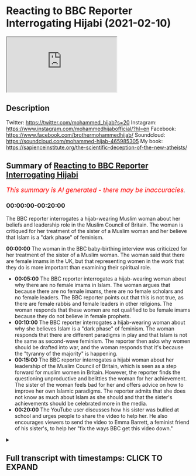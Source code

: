 # Reacting to BBC Reporter Interrogating Hijabi (2021-02-10)

<iframe loading='lazy' allow='autoplay' src='https://www.youtube.com/embed/7-YSMyJHWTU'></iframe>

## Description

Twitter: https://twitter.com/mohammed_hijab?s=20
Instagram: https://www.instagram.com/mohammedhijabofficial/?hl=en
Facebook: https://www.facebook.com/brothermohammedhijab/
Soundcloud: https://soundcloud.com/mohammed-hijab-465985305
My book: https://sapienceinstitute.org/the-scientific-deception-of-the-new-atheists/

## Summary of [Reacting to BBC Reporter Interrogating Hijabi](https://www.youtube.com/watch?v=7-YSMyJHWTU)


*<span style="color:red; font-size:125%">This summary is AI generated - there may be inaccuracies</span>. [](/)*

### <a onclick="modifyYTiframeseektime('0')">00:00:00-00:20:00</a>

The BBC reporter interrogates a hijab-wearing Muslim woman about her beliefs and leadership role in the Muslim Council of Britain. The woman is critiqued for her treatment of the sister of a Muslim woman and her believe that Islam is a "dark phase" of feminism.

**<a onclick="modifyYTiframeseektime('0')">00:00:00</a>** The woman in the BBC baby-birthing interview was criticized for her treatment of the sister of a Muslim woman. The woman said that there are female imams in the UK, but that representing women in the work that they do is more important than examining their spiritual role.
* **<a onclick="modifyYTiframeseektime('300')">00:05:00</a>** The BBC reporter interrogates a hijab-wearing woman about why there are no female imams in Islam. The woman argues that because there are no female imams, there are no female scholars and no female leaders. The BBC reporter points out that this is not true, as there are female rabbis and female leaders in other religions. The woman responds that these women are not qualified to be female imams because they do not believe in female prophets.
* **<a onclick="modifyYTiframeseektime('600')">00:10:00</a>** The BBC reporter interrogates a hijab-wearing woman about why she believes Islam is a "dark phase" of feminism. The woman responds that there are different paradigms in play and that Islam is not the same as second-wave feminism. The reporter then asks why women should be drafted into war, and the woman responds that it's because the "tyranny of the majority" is happening.
* **<a onclick="modifyYTiframeseektime('900')">00:15:00</a>** The BBC reporter interrogates a hijabi woman about her leadership of the Muslim Council of Britain, which is seen as a step forward for muslim women in Britain. However, the reporter finds the questioning unproductive and belittles the woman for her achievement. The sister of the woman feels bad for her and offers advice on how to improve her own Islamic paradigms. The reporter admits that she does not know as much about Islam as she should and that the sister's achievements should be celebrated more in the media.
* **<a onclick="modifyYTiframeseektime('1200')">00:20:00</a>** The YouTube user discusses how his sister was bullied at school and urges people to share the video to help her. He also encourages viewers to send the video to Emma Barrett, a feminist friend of his sister's, to help her "fix the ways BBC get this video down."

<details><summary><h2>Full transcript with timestamps: CLICK TO EXPAND</h2></summary>

<a onclick="modifyYTiframeseektime('0')">0:00:00</a> [Music]  
<a onclick="modifyYTiframeseektime('14')">0:00:14</a> i would like to thank you for your  
<a onclick="modifyYTiframeseektime('15')">0:00:15</a> recent reputation  
<a onclick="modifyYTiframeseektime('16')">0:00:16</a> of what was that woman called han  
<a onclick="modifyYTiframeseektime('20')">0:00:20</a> yeah if you guys haven't watched it guys  
<a onclick="modifyYTiframeseektime('21')">0:00:21</a> please go there i think it was the best  
<a onclick="modifyYTiframeseektime('22')">0:00:22</a> reputation  
<a onclick="modifyYTiframeseektime('23')">0:00:23</a> down in history uh it was it was  
<a onclick="modifyYTiframeseektime('26')">0:00:26</a> absolutely epic  
<a onclick="modifyYTiframeseektime('26')">0:00:26</a> with new words but today it's something  
<a onclick="modifyYTiframeseektime('29')">0:00:29</a> a bit different there's a bit of a  
<a onclick="modifyYTiframeseektime('30')">0:00:30</a> controversial topic that's been  
<a onclick="modifyYTiframeseektime('31')">0:00:31</a> happening um now we've been discussing  
<a onclick="modifyYTiframeseektime('33')">0:00:33</a> how we can tackle this i'm going to come  
<a onclick="modifyYTiframeseektime('35')">0:00:35</a> from different  
<a onclick="modifyYTiframeseektime('35')">0:00:35</a> um venues should i say jungles angles  
<a onclick="modifyYTiframeseektime('39')">0:00:39</a> yes so hijab are you ready let's get  
<a onclick="modifyYTiframeseektime('41')">0:00:41</a> straight into it because i think we  
<a onclick="modifyYTiframeseektime('42')">0:00:42</a> waste a lot of time you know talking  
<a onclick="modifyYTiframeseektime('43')">0:00:43</a> sometimes unnecessarily no problem yeah  
<a onclick="modifyYTiframeseektime('44')">0:00:44</a> okay let's get straight into it yeah so  
<a onclick="modifyYTiframeseektime('46')">0:00:46</a> this was a baby  
<a onclick="modifyYTiframeseektime('46')">0:00:46</a> baby bbc interview yeah woman's hour  
<a onclick="modifyYTiframeseektime('49')">0:00:49</a> yeah  
<a onclick="modifyYTiframeseektime('50')">0:00:50</a> isn't it ironic woman's hour but look  
<a onclick="modifyYTiframeseektime('52')">0:00:52</a> what she does to a sister a muslim woman  
<a onclick="modifyYTiframeseektime('57')">0:00:57</a> how many uh female imams are there  
<a onclick="modifyYTiframeseektime('60')">0:01:00</a> um in the uk at the moment just because  
<a onclick="modifyYTiframeseektime('63')">0:01:03</a> i presume we  
<a onclick="modifyYTiframeseektime('64')">0:01:04</a> will get to this more but representing  
<a onclick="modifyYTiframeseektime('66')">0:01:06</a> of course women  
<a onclick="modifyYTiframeseektime('67')">0:01:07</a> uh which he will do as part of this how  
<a onclick="modifyYTiframeseektime('70')">0:01:10</a> many do we have in britain  
<a onclick="modifyYTiframeseektime('72')">0:01:12</a> i mean i think let's give quick context  
<a onclick="modifyYTiframeseektime('73')">0:01:13</a> this is the reason um  
<a onclick="modifyYTiframeseektime('76')">0:01:16</a> she's um the the lead not leader man  
<a onclick="modifyYTiframeseektime('80')">0:01:20</a> of the muslim council of britain yeah is  
<a onclick="modifyYTiframeseektime('82')">0:01:22</a> it she's the new  
<a onclick="modifyYTiframeseektime('83')">0:01:23</a> if i'm not mistaken yeah she's she's the  
<a onclick="modifyYTiframeseektime('86')">0:01:26</a> head like she's the  
<a onclick="modifyYTiframeseektime('87')">0:01:27</a> director now with the muslim council of  
<a onclick="modifyYTiframeseektime('89')">0:01:29</a> britain yeah okay yeah so  
<a onclick="modifyYTiframeseektime('91')">0:01:31</a> just imagine you have just been like  
<a onclick="modifyYTiframeseektime('92')">0:01:32</a> awarded something yeah you're a champion  
<a onclick="modifyYTiframeseektime('94')">0:01:34</a> yeah imagine  
<a onclick="modifyYTiframeseektime('95')">0:01:35</a> yeah you've done something and this is  
<a onclick="modifyYTiframeseektime('97')">0:01:37</a> how you've been treated  
<a onclick="modifyYTiframeseektime('98')">0:01:38</a> again i'm not i don't have a clue on  
<a onclick="modifyYTiframeseektime('100')">0:01:40</a> these numbers because my role is making  
<a onclick="modifyYTiframeseektime('103')">0:01:43</a> sure that  
<a onclick="modifyYTiframeseektime('104')">0:01:44</a> we include our affiliates particularly  
<a onclick="modifyYTiframeseektime('106')">0:01:46</a> women in the work that we are doing and  
<a onclick="modifyYTiframeseektime('108')">0:01:48</a> making sure that  
<a onclick="modifyYTiframeseektime('109')">0:01:49</a> um where our structures as well as the  
<a onclick="modifyYTiframeseektime('112')">0:01:52</a> work we do  
<a onclick="modifyYTiframeseektime('113')">0:01:53</a> and are truly representative so i think  
<a onclick="modifyYTiframeseektime('115')">0:01:55</a> that you know do we sorry  
<a onclick="modifyYTiframeseektime('117')">0:01:57</a> you don't know that's fine if you don't  
<a onclick="modifyYTiframeseektime('118')">0:01:58</a> know but do do we have female imams in  
<a onclick="modifyYTiframeseektime('121')">0:02:01</a> this country  
<a onclick="modifyYTiframeseektime('122')">0:02:02</a> i mean again it's not are you referring  
<a onclick="modifyYTiframeseektime('125')">0:02:05</a> to  
<a onclick="modifyYTiframeseektime('125')">0:02:05</a> chaplains are you referring to women  
<a onclick="modifyYTiframeseektime('127')">0:02:07</a> that lead the prayer what are you  
<a onclick="modifyYTiframeseektime('128')">0:02:08</a> referring to and i think  
<a onclick="modifyYTiframeseektime('129')">0:02:09</a> you tell me i i'm genuinely intrigued to  
<a onclick="modifyYTiframeseektime('132')">0:02:12</a> know of course uh female priests have  
<a onclick="modifyYTiframeseektime('134')">0:02:14</a> been around for some time  
<a onclick="modifyYTiframeseektime('135')">0:02:15</a> uh we've also seen the the advent of  
<a onclick="modifyYTiframeseektime('137')">0:02:17</a> female rabbis in this country  
<a onclick="modifyYTiframeseektime('139')">0:02:19</a> what is the picture for women leading  
<a onclick="modifyYTiframeseektime('142')">0:02:22</a> prayer in britain  
<a onclick="modifyYTiframeseektime('143')">0:02:23</a> in in muslim communities well i think  
<a onclick="modifyYTiframeseektime('147')">0:02:27</a> my role isn't really to um adjudicate or  
<a onclick="modifyYTiframeseektime('150')">0:02:30</a> to to examine that part of spirituality  
<a onclick="modifyYTiframeseektime('154')">0:02:34</a> i think  
<a onclick="modifyYTiframeseektime('154')">0:02:34</a> where women want to make those choices  
<a onclick="modifyYTiframeseektime('157')">0:02:37</a> and where you know  
<a onclick="modifyYTiframeseektime('158')">0:02:38</a> that these are all religious discussions  
<a onclick="modifyYTiframeseektime('160')">0:02:40</a> oh no no of course  
<a onclick="modifyYTiframeseektime('162')">0:02:42</a> it was just i thought because the muslim  
<a onclick="modifyYTiframeseektime('163')">0:02:43</a> council of britain's played such an  
<a onclick="modifyYTiframeseektime('164')">0:02:44</a> important role  
<a onclick="modifyYTiframeseektime('165')">0:02:45</a> in getting the number of muslims for  
<a onclick="modifyYTiframeseektime('167')">0:02:47</a> instance added to the census i mean that  
<a onclick="modifyYTiframeseektime('169')">0:02:49</a> was done at the turn of  
<a onclick="modifyYTiframeseektime('170')">0:02:50</a> of the turn of the century so we  
<a onclick="modifyYTiframeseektime('171')">0:02:51</a> actually knew how many muslims there  
<a onclick="modifyYTiframeseektime('172')">0:02:52</a> were  
<a onclick="modifyYTiframeseektime('173')">0:02:53</a> do we so do we have female imams i think  
<a onclick="modifyYTiframeseektime('176')">0:02:56</a> what's really important for the muslim  
<a onclick="modifyYTiframeseektime('178')">0:02:58</a> council in britain and the work that we  
<a onclick="modifyYTiframeseektime('179')">0:02:59</a> do is  
<a onclick="modifyYTiframeseektime('180')">0:03:00</a> actually that it's not about defining  
<a onclick="modifyYTiframeseektime('182')">0:03:02</a> you know or going into  
<a onclick="modifyYTiframeseektime('184')">0:03:04</a> the these types of questions regarding  
<a onclick="modifyYTiframeseektime('186')">0:03:06</a> spirituality but actually looking at  
<a onclick="modifyYTiframeseektime('188')">0:03:08</a> how we can benefit our communities  
<a onclick="modifyYTiframeseektime('189')">0:03:09</a> especially given the pandemic and given  
<a onclick="modifyYTiframeseektime('191')">0:03:11</a> of course the role that everybody needs  
<a onclick="modifyYTiframeseektime('193')">0:03:13</a> to be playing and we will get to  
<a onclick="modifyYTiframeseektime('195')">0:03:15</a> we will get to pandemic it's just quite  
<a onclick="modifyYTiframeseektime('196')">0:03:16</a> striking that you can't sort of answer  
<a onclick="modifyYTiframeseektime('198')">0:03:18</a> that question i recognize it's not a  
<a onclick="modifyYTiframeseektime('200')">0:03:20</a> religious or spiritual  
<a onclick="modifyYTiframeseektime('202')">0:03:22</a> role exactly i don't feel like that's  
<a onclick="modifyYTiframeseektime('203')">0:03:23</a> within the parameters  
<a onclick="modifyYTiframeseektime('205')">0:03:25</a> of my roles and responsibilities  
<a onclick="modifyYTiframeseektime('207')">0:03:27</a> especially as you know  
<a onclick="modifyYTiframeseektime('208')">0:03:28</a> the first elected female representative  
<a onclick="modifyYTiframeseektime('215')">0:03:35</a> how do you feel watching that you know  
<a onclick="modifyYTiframeseektime('216')">0:03:36</a> it's it's it's like you're having a you  
<a onclick="modifyYTiframeseektime('217')">0:03:37</a> know it was more like not interviewing  
<a onclick="modifyYTiframeseektime('219')">0:03:39</a> somebody was like having an interlocutor  
<a onclick="modifyYTiframeseektime('221')">0:03:41</a> and like like if i was speaking to an  
<a onclick="modifyYTiframeseektime('223')">0:03:43</a> atheist i would be hammering the  
<a onclick="modifyYTiframeseektime('224')">0:03:44</a> contingency argument over and over and  
<a onclick="modifyYTiframeseektime('225')">0:03:45</a> over and over again because i'm trying  
<a onclick="modifyYTiframeseektime('227')">0:03:47</a> to catch him  
<a onclick="modifyYTiframeseektime('229')">0:03:49</a> she's just you know become the chairman  
<a onclick="modifyYTiframeseektime('232')">0:03:52</a> chairwoman  
<a onclick="modifyYTiframeseektime('232')">0:03:52</a> of a muslim council yeah  
<a onclick="modifyYTiframeseektime('236')">0:03:56</a> and instead of congratulating asking  
<a onclick="modifyYTiframeseektime('238')">0:03:58</a> what she's planning on doing  
<a onclick="modifyYTiframeseektime('240')">0:04:00</a> well she was no mercy she was a no do  
<a onclick="modifyYTiframeseektime('242')">0:04:02</a> you know you don't know okay so there  
<a onclick="modifyYTiframeseektime('244')">0:04:04</a> isn't no  
<a onclick="modifyYTiframeseektime('244')">0:04:04</a> over and over six instances while  
<a onclick="modifyYTiframeseektime('247')">0:04:07</a> watching that  
<a onclick="modifyYTiframeseektime('248')">0:04:08</a> how do you feel i think there was many  
<a onclick="modifyYTiframeseektime('250')">0:04:10</a> fallacies that were committed in that  
<a onclick="modifyYTiframeseektime('252')">0:04:12</a> line of interrogation so the first thing  
<a onclick="modifyYTiframeseektime('254')">0:04:14</a> that i i think was fallacious  
<a onclick="modifyYTiframeseektime('255')">0:04:15</a> was the false equivalency uh between  
<a onclick="modifyYTiframeseektime('258')">0:04:18</a> imams and priests and rabbis  
<a onclick="modifyYTiframeseektime('260')">0:04:20</a> is false comparison because yeah so in  
<a onclick="modifyYTiframeseektime('263')">0:04:23</a> in christianity  
<a onclick="modifyYTiframeseektime('264')">0:04:24</a> you have ordinance that they go through  
<a onclick="modifyYTiframeseektime('266')">0:04:26</a> a kind of training program then they  
<a onclick="modifyYTiframeseektime('267')">0:04:27</a> become  
<a onclick="modifyYTiframeseektime('268')">0:04:28</a> either priests or whatever it is  
<a onclick="modifyYTiframeseektime('270')">0:04:30</a> depending on the dominant denomination  
<a onclick="modifyYTiframeseektime('272')">0:04:32</a> uh in judaism we have rabbis but those  
<a onclick="modifyYTiframeseektime('274')">0:04:34</a> individuals rabbis  
<a onclick="modifyYTiframeseektime('276')">0:04:36</a> and priests are usually trained they're  
<a onclick="modifyYTiframeseektime('279')">0:04:39</a> usually individuals who have  
<a onclick="modifyYTiframeseektime('280')">0:04:40</a> authority in the community so the  
<a onclick="modifyYTiframeseektime('282')">0:04:42</a> equivalent in a muslim community  
<a onclick="modifyYTiframeseektime('283')">0:04:43</a> especially in sunni islam would be  
<a onclick="modifyYTiframeseektime('284')">0:04:44</a> something like a mufti  
<a onclick="modifyYTiframeseektime('286')">0:04:46</a> potentially a sheikh and definitely  
<a onclick="modifyYTiframeseektime('288')">0:04:48</a> something like an islam or a  
<a onclick="modifyYTiframeseektime('289')">0:04:49</a> scholar so an imam is just someone who  
<a onclick="modifyYTiframeseektime('293')">0:04:53</a> leads the prayer  
<a onclick="modifyYTiframeseektime('294')">0:04:54</a> now you can have no authority like for  
<a onclick="modifyYTiframeseektime('296')">0:04:56</a> example in ramadan  
<a onclick="modifyYTiframeseektime('298')">0:04:58</a> um you have children leading the prayer  
<a onclick="modifyYTiframeseektime('301')">0:05:01</a> if if you have in a house  
<a onclick="modifyYTiframeseektime('302')">0:05:02</a> a mother and a child that's a male it's  
<a onclick="modifyYTiframeseektime('305')">0:05:05</a> very  
<a onclick="modifyYTiframeseektime('306')">0:05:06</a> possible that the the the boy leads the  
<a onclick="modifyYTiframeseektime('309')">0:05:09</a> mother in in  
<a onclick="modifyYTiframeseektime('310')">0:05:10</a> prayer even though she's much more  
<a onclick="modifyYTiframeseektime('311')">0:05:11</a> important in the hierarchy right  
<a onclick="modifyYTiframeseektime('313')">0:05:13</a> so this uh the reason why it's it's a  
<a onclick="modifyYTiframeseektime('316')">0:05:16</a> wrong question  
<a onclick="modifyYTiframeseektime('317')">0:05:17</a> in the first place or it's a false  
<a onclick="modifyYTiframeseektime('318')">0:05:18</a> equivalence is because you're comparing  
<a onclick="modifyYTiframeseektime('320')">0:05:20</a> apples and oranges  
<a onclick="modifyYTiframeseektime('321')">0:05:21</a> if you want to compare priests with a  
<a onclick="modifyYTiframeseektime('324')">0:05:24</a> group of  
<a onclick="modifyYTiframeseektime('325')">0:05:25</a> uh representatives from the muslim world  
<a onclick="modifyYTiframeseektime('327')">0:05:27</a> you should compare them with muftis et  
<a onclick="modifyYTiframeseektime('328')">0:05:28</a> cetera  
<a onclick="modifyYTiframeseektime('329')">0:05:29</a> having said that though yeah if we did  
<a onclick="modifyYTiframeseektime('332')">0:05:32</a> do that  
<a onclick="modifyYTiframeseektime('333')">0:05:33</a> i don't know about the comparison it's  
<a onclick="modifyYTiframeseektime('334')">0:05:34</a> actually quite an interesting question  
<a onclick="modifyYTiframeseektime('335')">0:05:35</a> definitely there are  
<a onclick="modifyYTiframeseektime('336')">0:05:36</a> female mufti's definitely there are  
<a onclick="modifyYTiframeseektime('337')">0:05:37</a> female aliens definitely they are  
<a onclick="modifyYTiframeseektime('340')">0:05:40</a> uh muslim but in terms of  
<a onclick="modifyYTiframeseektime('344')">0:05:44</a> proportion i don't know what i will say  
<a onclick="modifyYTiframeseektime('345')">0:05:45</a> is this before i forget  
<a onclick="modifyYTiframeseektime('348')">0:05:48</a> is that in the span of a thousand four  
<a onclick="modifyYTiframeseektime('349')">0:05:49</a> hundred years of islamic history  
<a onclick="modifyYTiframeseektime('351')">0:05:51</a> right there have been hundreds of  
<a onclick="modifyYTiframeseektime('353')">0:05:53</a> thousands of not just  
<a onclick="modifyYTiframeseektime('355')">0:05:55</a> scholars of islam that are female but  
<a onclick="modifyYTiframeseektime('357')">0:05:57</a> we're talking about prominent scholars  
<a onclick="modifyYTiframeseektime('358')">0:05:58</a> who have had  
<a onclick="modifyYTiframeseektime('359')">0:05:59</a> a lasting contribution and i'll just  
<a onclick="modifyYTiframeseektime('361')">0:06:01</a> give you one reference for that  
<a onclick="modifyYTiframeseektime('363')">0:06:03</a> dr muhammad has written a book his  
<a onclick="modifyYTiframeseektime('366')">0:06:06</a> voluminous  
<a onclick="modifyYTiframeseektime('368')">0:06:08</a> many different volumes on it's called  
<a onclick="modifyYTiframeseektime('371')">0:06:11</a> okay so it's just actually one subfield  
<a onclick="modifyYTiframeseektime('373')">0:06:13</a> called  
<a onclick="modifyYTiframeseektime('374')">0:06:14</a> hadith which is transmission and  
<a onclick="modifyYTiframeseektime('376')">0:06:16</a> teaching of hadith  
<a onclick="modifyYTiframeseektime('377')">0:06:17</a> and he catalogues in that ten thousand  
<a onclick="modifyYTiframeseektime('380')">0:06:20</a> women  
<a onclick="modifyYTiframeseektime('381')">0:06:21</a> ten thousand women in islamic history  
<a onclick="modifyYTiframeseektime('382')">0:06:22</a> okay now if you compare that like for  
<a onclick="modifyYTiframeseektime('384')">0:06:24</a> like  
<a onclick="modifyYTiframeseektime('384')">0:06:24</a> with ten thousand what women well  
<a onclick="modifyYTiframeseektime('386')">0:06:26</a> they're just women they're just exist  
<a onclick="modifyYTiframeseektime('388')">0:06:28</a> scholars scholars of just one tradition  
<a onclick="modifyYTiframeseektime('390')">0:06:30</a> one subfield which is hadith so  
<a onclick="modifyYTiframeseektime('392')">0:06:32</a> transmission of um  
<a onclick="modifyYTiframeseektime('393')">0:06:33</a> the prophetic tradition okay and in that  
<a onclick="modifyYTiframeseektime('396')">0:06:36</a> for example  
<a onclick="modifyYTiframeseektime('397')">0:06:37</a> some of the things i found were really  
<a onclick="modifyYTiframeseektime('398')">0:06:38</a> astonishing for example  
<a onclick="modifyYTiframeseektime('403')">0:06:43</a> because these are quite popular in the  
<a onclick="modifyYTiframeseektime('406')">0:06:46</a> jar of the seventh century not the one  
<a onclick="modifyYTiframeseektime('407')">0:06:47</a> the humbly that wrote  
<a onclick="modifyYTiframeseektime('409')">0:06:49</a> that another one uh  
<a onclick="modifyYTiframeseektime('413')">0:06:53</a> he had according to a tha in his uh  
<a onclick="modifyYTiframeseektime('416')">0:06:56</a> biography  
<a onclick="modifyYTiframeseektime('416')">0:06:56</a> 400 female teachers now i want you to  
<a onclick="modifyYTiframeseektime('420')">0:07:00</a> imagine we're talking about the seventh  
<a onclick="modifyYTiframeseektime('421')">0:07:01</a> century  
<a onclick="modifyYTiframeseektime('422')">0:07:02</a> we're not we're not being tokenistic  
<a onclick="modifyYTiframeseektime('423')">0:07:03</a> here mentioning you know the sahaba yet  
<a onclick="modifyYTiframeseektime('425')">0:07:05</a> or the female scholars  
<a onclick="modifyYTiframeseektime('426')">0:07:06</a> that were there at the time of the  
<a onclick="modifyYTiframeseektime('427')">0:07:07</a> prophet we are talking about seventh  
<a onclick="modifyYTiframeseektime('430')">0:07:10</a> century  
<a onclick="modifyYTiframeseektime('430')">0:07:10</a> uh medieval uh arab world and this is a  
<a onclick="modifyYTiframeseektime('434')">0:07:14</a> place  
<a onclick="modifyYTiframeseektime('434')">0:07:14</a> a muslim world and a man had what does  
<a onclick="modifyYTiframeseektime('437')">0:07:17</a> it take for a man to have 400 female  
<a onclick="modifyYTiframeseektime('439')">0:07:19</a> educators it must mean that they're  
<a onclick="modifyYTiframeseektime('440')">0:07:20</a> being educated  
<a onclick="modifyYTiframeseektime('441')">0:07:21</a> and and they are given accessibility to  
<a onclick="modifyYTiframeseektime('444')">0:07:24</a> be able to educate  
<a onclick="modifyYTiframeseektime('445')">0:07:25</a> and this is one of many like thousands  
<a onclick="modifyYTiframeseektime('447')">0:07:27</a> of examples  
<a onclick="modifyYTiframeseektime('448')">0:07:28</a> the point the point is is that now is if  
<a onclick="modifyYTiframeseektime('451')">0:07:31</a> there isn't  
<a onclick="modifyYTiframeseektime('452')">0:07:32</a> a representation of female scholars now  
<a onclick="modifyYTiframeseektime('454')">0:07:34</a> today  
<a onclick="modifyYTiframeseektime('455')">0:07:35</a> in the uk or whatever it is is there a  
<a onclick="modifyYTiframeseektime('458')">0:07:38</a> problem i do think there's a problem i  
<a onclick="modifyYTiframeseektime('459')">0:07:39</a> think there's  
<a onclick="modifyYTiframeseektime('460')">0:07:40</a> something we need to do okay to try and  
<a onclick="modifyYTiframeseektime('462')">0:07:42</a> give more accessibility as was the case  
<a onclick="modifyYTiframeseektime('464')">0:07:44</a> by the way interestingly enough  
<a onclick="modifyYTiframeseektime('466')">0:07:46</a> at the time of a the prophet because he  
<a onclick="modifyYTiframeseektime('468')">0:07:48</a> he definitely  
<a onclick="modifyYTiframeseektime('469')">0:07:49</a> as is mentioned buhari he dedicated  
<a onclick="modifyYTiframeseektime('471')">0:07:51</a> times and places for educating women  
<a onclick="modifyYTiframeseektime('473')">0:07:53</a> specifically so that they don't  
<a onclick="modifyYTiframeseektime('475')">0:07:55</a> miss out and was the case with the fact  
<a onclick="modifyYTiframeseektime('477')">0:07:57</a> that you know the the habits were there  
<a onclick="modifyYTiframeseektime('479')">0:07:59</a> and was the case through islamic history  
<a onclick="modifyYTiframeseektime('480')">0:08:00</a> so i do think there's an issue  
<a onclick="modifyYTiframeseektime('482')">0:08:02</a> i think but the way that she's she's uh  
<a onclick="modifyYTiframeseektime('484')">0:08:04</a> handled that i think is completely wrong  
<a onclick="modifyYTiframeseektime('486')">0:08:06</a> it shows theological illiteracy she  
<a onclick="modifyYTiframeseektime('488')">0:08:08</a> doesn't know the differences between  
<a onclick="modifyYTiframeseektime('490')">0:08:10</a> priests  
<a onclick="modifyYTiframeseektime('491')">0:08:11</a> uh and one thing and so on one thing i  
<a onclick="modifyYTiframeseektime('493')">0:08:13</a> want to just touch upon before moving  
<a onclick="modifyYTiframeseektime('495')">0:08:15</a> into that area because there is like  
<a onclick="modifyYTiframeseektime('496')">0:08:16</a> the mistreatment uh of females  
<a onclick="modifyYTiframeseektime('500')">0:08:20</a> in today's time yes i'll go to that  
<a onclick="modifyYTiframeseektime('503')">0:08:23</a> i thought you would come from this angle  
<a onclick="modifyYTiframeseektime('504')">0:08:24</a> yeah maybe you missed it here but for  
<a onclick="modifyYTiframeseektime('505')">0:08:25</a> example  
<a onclick="modifyYTiframeseektime('507')">0:08:27</a> notice him about who are you to come and  
<a onclick="modifyYTiframeseektime('508')">0:08:28</a> tell us you're going to implement and  
<a onclick="modifyYTiframeseektime('510')">0:08:30</a> let's suppose there is no female imams  
<a onclick="modifyYTiframeseektime('512')">0:08:32</a> so what like like we need to come to  
<a onclick="modifyYTiframeseektime('514')">0:08:34</a> this angle because  
<a onclick="modifyYTiframeseektime('515')">0:08:35</a> we shouldn't be just because next  
<a onclick="modifyYTiframeseektime('516')">0:08:36</a> they're going to come and say to us why  
<a onclick="modifyYTiframeseektime('517')">0:08:37</a> is there no female prophets  
<a onclick="modifyYTiframeseektime('519')">0:08:39</a> yeah a good point so the thing is look  
<a onclick="modifyYTiframeseektime('521')">0:08:41</a> and this is where the sister was kind of  
<a onclick="modifyYTiframeseektime('522')">0:08:42</a> and i understand which is coming from i  
<a onclick="modifyYTiframeseektime('523')">0:08:43</a> can  
<a onclick="modifyYTiframeseektime('524')">0:08:44</a> you know we're in the tower sometimes we  
<a onclick="modifyYTiframeseektime('526')">0:08:46</a> try to you know  
<a onclick="modifyYTiframeseektime('527')">0:08:47</a> sugar down things we shouldn't there are  
<a onclick="modifyYTiframeseektime('529')">0:08:49</a> no female imams our religion doesn't  
<a onclick="modifyYTiframeseektime('530')">0:08:50</a> cover that and what  
<a onclick="modifyYTiframeseektime('532')">0:08:52</a> like the thing is and who are you to  
<a onclick="modifyYTiframeseektime('534')">0:08:54</a> come and tell me that i have to come to  
<a onclick="modifyYTiframeseektime('536')">0:08:56</a> your standards  
<a onclick="modifyYTiframeseektime('537')">0:08:57</a> which by the way is a false equivocation  
<a onclick="modifyYTiframeseektime('538')">0:08:58</a> because you're claiming  
<a onclick="modifyYTiframeseektime('540')">0:09:00</a> because there's no imams means there's  
<a onclick="modifyYTiframeseektime('541')">0:09:01</a> no scholars which you just debunked yeah  
<a onclick="modifyYTiframeseektime('543')">0:09:03</a> but we're saying  
<a onclick="modifyYTiframeseektime('543')">0:09:03</a> like to her world paradigm does she have  
<a onclick="modifyYTiframeseektime('546')">0:09:06</a> any right to come here and tell and  
<a onclick="modifyYTiframeseektime('548')">0:09:08</a> press a muslim woman who is a chairman  
<a onclick="modifyYTiframeseektime('551')">0:09:11</a> of the muslim council of britain  
<a onclick="modifyYTiframeseektime('553')">0:09:13</a> to come and tell her no but why why not  
<a onclick="modifyYTiframeseektime('554')">0:09:14</a> imams why not well she's the same woman  
<a onclick="modifyYTiframeseektime('556')">0:09:16</a> when it came to the issue of rabbis and  
<a onclick="modifyYTiframeseektime('558')">0:09:18</a> i don't know what  
<a onclick="modifyYTiframeseektime('560')">0:09:20</a> what did she say so emma barnett once  
<a onclick="modifyYTiframeseektime('561')">0:09:21</a> admitted she didn't believe in female  
<a onclick="modifyYTiframeseektime('563')">0:09:23</a> rabbis  
<a onclick="modifyYTiframeseektime('564')">0:09:24</a> yeah subhanallah look at hypocrisy yeah  
<a onclick="modifyYTiframeseektime('566')">0:09:26</a> rabbis go go speak to jewish lady and go  
<a onclick="modifyYTiframeseektime('569')">0:09:29</a> go question them that they don't even  
<a onclick="modifyYTiframeseektime('570')">0:09:30</a> have a right to divorce  
<a onclick="modifyYTiframeseektime('571')">0:09:31</a> and i know it's a different topic but  
<a onclick="modifyYTiframeseektime('572')">0:09:32</a> the thing is can you imagine you're just  
<a onclick="modifyYTiframeseektime('573')">0:09:33</a> pressing on the issue and who are you  
<a onclick="modifyYTiframeseektime('575')">0:09:35</a> and we need to have a backbone one like  
<a onclick="modifyYTiframeseektime('576')">0:09:36</a> there's something in the religion that  
<a onclick="modifyYTiframeseektime('577')">0:09:37</a> teaches allah said it  
<a onclick="modifyYTiframeseektime('578')">0:09:38</a> khalas i don't need to explain nothing  
<a onclick="modifyYTiframeseektime('580')">0:09:40</a> to you are you yes yes who are you  
<a onclick="modifyYTiframeseektime('582')">0:09:42</a> allah there's not imams there's look  
<a onclick="modifyYTiframeseektime('583')">0:09:43</a> there are no female imams doesn't  
<a onclick="modifyYTiframeseektime('585')">0:09:45</a> religion enough  
<a onclick="modifyYTiframeseektime('586')">0:09:46</a> to believe that no no not according to  
<a onclick="modifyYTiframeseektime('588')">0:09:48</a> 99 one second  
<a onclick="modifyYTiframeseektime('589')">0:09:49</a> just because that is not allowed in  
<a onclick="modifyYTiframeseektime('591')">0:09:51</a> their religion and just because they're  
<a onclick="modifyYTiframeseektime('592')">0:09:52</a> not female prophets  
<a onclick="modifyYTiframeseektime('593')">0:09:53</a> do we see females as any less should  
<a onclick="modifyYTiframeseektime('595')">0:09:55</a> they be um female imams leading  
<a onclick="modifyYTiframeseektime('597')">0:09:57</a> men leading men no living man no but  
<a onclick="modifyYTiframeseektime('600')">0:10:00</a> is it because inferior no of course not  
<a onclick="modifyYTiframeseektime('602')">0:10:02</a> look there are things that women are  
<a onclick="modifyYTiframeseektime('603')">0:10:03</a> entitled to that man  
<a onclick="modifyYTiframeseektime('604')">0:10:04</a> we don't have a second wave feministic  
<a onclick="modifyYTiframeseektime('606')">0:10:06</a> paradigm and and for those who want to  
<a onclick="modifyYTiframeseektime('607')">0:10:07</a> know  
<a onclick="modifyYTiframeseektime('608')">0:10:08</a> what the difference is between the  
<a onclick="modifyYTiframeseektime('609')">0:10:09</a> islamic paradigm and the second wave  
<a onclick="modifyYTiframeseektime('611')">0:10:11</a> feministic paradigm  
<a onclick="modifyYTiframeseektime('613')">0:10:13</a> there are many um lectures that i've  
<a onclick="modifyYTiframeseektime('615')">0:10:15</a> done on this the fundamental flaws of  
<a onclick="modifyYTiframeseektime('616')">0:10:16</a> feminism yeah  
<a onclick="modifyYTiframeseektime('617')">0:10:17</a> uh islam the dark phase of feminism just  
<a onclick="modifyYTiframeseektime('619')">0:10:19</a> put these titles in the  
<a onclick="modifyYTiframeseektime('620')">0:10:20</a> descript in the uh search bar you'll  
<a onclick="modifyYTiframeseektime('622')">0:10:22</a> find my my  
<a onclick="modifyYTiframeseektime('624')">0:10:24</a> lectures there it's a paradigmatic  
<a onclick="modifyYTiframeseektime('626')">0:10:26</a> problem in the sense that  
<a onclick="modifyYTiframeseektime('627')">0:10:27</a> you're now imposing a paradigm on  
<a onclick="modifyYTiframeseektime('629')">0:10:29</a> something else this is another problem  
<a onclick="modifyYTiframeseektime('631')">0:10:31</a> right  
<a onclick="modifyYTiframeseektime('632')">0:10:32</a> obviously here uh in terms there's two  
<a onclick="modifyYTiframeseektime('635')">0:10:35</a> different things that are going on at  
<a onclick="modifyYTiframeseektime('636')">0:10:36</a> the same time number one  
<a onclick="modifyYTiframeseektime('638')">0:10:38</a> female scholars are what are being  
<a onclick="modifyYTiframeseektime('641')">0:10:41</a> discussed here yes  
<a onclick="modifyYTiframeseektime('642')">0:10:42</a> so this this female imam thing is a red  
<a onclick="modifyYTiframeseektime('645')">0:10:45</a> herring yes  
<a onclick="modifyYTiframeseektime('646')">0:10:46</a> would you respect someone praying and  
<a onclick="modifyYTiframeseektime('648')">0:10:48</a> bending because  
<a onclick="modifyYTiframeseektime('649')">0:10:49</a> our prayer has all kinds of positioning  
<a onclick="modifyYTiframeseektime('651')">0:10:51</a> a woman bending over in front of man and  
<a onclick="modifyYTiframeseektime('653')">0:10:53</a> kneeling over and it's seen as  
<a onclick="modifyYTiframeseektime('654')">0:10:54</a> inappropriate from our perspective  
<a onclick="modifyYTiframeseektime('655')">0:10:55</a> because of physiological anatomical  
<a onclick="modifyYTiframeseektime('657')">0:10:57</a> differences  
<a onclick="modifyYTiframeseektime('658')">0:10:58</a> and we think and we have good evidence  
<a onclick="modifyYTiframeseektime('660')">0:11:00</a> that that could  
<a onclick="modifyYTiframeseektime('661')">0:11:01</a> uh disturb somebody okay especially a  
<a onclick="modifyYTiframeseektime('664')">0:11:04</a> man  
<a onclick="modifyYTiframeseektime('664')">0:11:04</a> physiologically if they're praying and  
<a onclick="modifyYTiframeseektime('666')">0:11:06</a> what's the evidence of that look you've  
<a onclick="modifyYTiframeseektime('667')">0:11:07</a> got all female schools and all  
<a onclick="modifyYTiframeseektime('669')">0:11:09</a> male schools in your country why don't  
<a onclick="modifyYTiframeseektime('670')">0:11:10</a> you go and question something go to your  
<a onclick="modifyYTiframeseektime('672')">0:11:12</a> country  
<a onclick="modifyYTiframeseektime('675')">0:11:15</a> why don't you go and question a head  
<a onclick="modifyYTiframeseektime('677')">0:11:17</a> teacher of an all-female school and say  
<a onclick="modifyYTiframeseektime('679')">0:11:19</a> why is it that you allow such uh  
<a onclick="modifyYTiframeseektime('681')">0:11:21</a> discrimination to exist  
<a onclick="modifyYTiframeseektime('682')">0:11:22</a> the reason why they don't uh comment on  
<a onclick="modifyYTiframeseektime('685')">0:11:25</a> that is because they've allowed it as  
<a onclick="modifyYTiframeseektime('686')">0:11:26</a> part of the culture even though  
<a onclick="modifyYTiframeseektime('688')">0:11:28</a> really and truly it's something which  
<a onclick="modifyYTiframeseektime('690')">0:11:30</a> opposes them many ways second wave  
<a onclick="modifyYTiframeseektime('691')">0:11:31</a> feministic discourses  
<a onclick="modifyYTiframeseektime('693')">0:11:33</a> so the reasoning behind it if you ask  
<a onclick="modifyYTiframeseektime('696')">0:11:36</a> those who advocate for it  
<a onclick="modifyYTiframeseektime('697')">0:11:37</a> is distraction physiological  
<a onclick="modifyYTiframeseektime('699')">0:11:39</a> psychological distraction  
<a onclick="modifyYTiframeseektime('700')">0:11:40</a> so a woman or girls in a school together  
<a onclick="modifyYTiframeseektime('702')">0:11:42</a> they'll be less distracted if boys were  
<a onclick="modifyYTiframeseektime('704')">0:11:44</a> there and vice versa  
<a onclick="modifyYTiframeseektime('705')">0:11:45</a> for a man's you know the one the way a  
<a onclick="modifyYTiframeseektime('707')">0:11:47</a> man is created yeah the recently i came  
<a onclick="modifyYTiframeseektime('708')">0:11:48</a> across something on youtube yeah there's  
<a onclick="modifyYTiframeseektime('710')">0:11:50</a> something called schwartz yeah  
<a onclick="modifyYTiframeseektime('711')">0:11:51</a> and he was talking about do you know  
<a onclick="modifyYTiframeseektime('712')">0:11:52</a> this female woman  
<a onclick="modifyYTiframeseektime('715')">0:11:55</a> um hostesses in the airplane yeah  
<a onclick="modifyYTiframeseektime('717')">0:11:57</a> they're closing the door so i thought  
<a onclick="modifyYTiframeseektime('719')">0:11:59</a> like closing the what's like i thought  
<a onclick="modifyYTiframeseektime('720')">0:12:00</a> it's something you know there's  
<a onclick="modifyYTiframeseektime('721')">0:12:01</a> interesting videos there maybe is there  
<a onclick="modifyYTiframeseektime('722')">0:12:02</a> a weather closing door  
<a onclick="modifyYTiframeseektime('723')">0:12:03</a> okay i watch the video then like they  
<a onclick="modifyYTiframeseektime('725')">0:12:05</a> won't dress in a property i wish they  
<a onclick="modifyYTiframeseektime('727')">0:12:07</a> were in a skirt  
<a onclick="modifyYTiframeseektime('727')">0:12:07</a> but then i went to the comments  
<a onclick="modifyYTiframeseektime('743')">0:12:23</a> i didn't notice the door exactly get the  
<a onclick="modifyYTiframeseektime('745')">0:12:25</a> hell out of here no no no no no  
<a onclick="modifyYTiframeseektime('746')">0:12:26</a> they know it women yeah they know it  
<a onclick="modifyYTiframeseektime('749')">0:12:29</a> they they know it and so  
<a onclick="modifyYTiframeseektime('750')">0:12:30</a> this uh equality from an islamic  
<a onclick="modifyYTiframeseektime('753')">0:12:33</a> perspective and there is  
<a onclick="modifyYTiframeseektime('754')">0:12:34</a> we have our own version of equality it's  
<a onclick="modifyYTiframeseektime('756')">0:12:36</a> not identicality  
<a onclick="modifyYTiframeseektime('757')">0:12:37</a> exactly it's not identicality it doesn't  
<a onclick="modifyYTiframeseektime('759')">0:12:39</a> mean that men and women have the same  
<a onclick="modifyYTiframeseektime('760')">0:12:40</a> roles and responsibilities in  
<a onclick="modifyYTiframeseektime('762')">0:12:42</a> all cases and there are for example war  
<a onclick="modifyYTiframeseektime('764')">0:12:44</a> like it's not mandated upon women at the  
<a onclick="modifyYTiframeseektime('766')">0:12:46</a> end of the day and this is a very if you  
<a onclick="modifyYTiframeseektime('768')">0:12:48</a> think about the  
<a onclick="modifyYTiframeseektime('769')">0:12:49</a> the reality of war war is the case of  
<a onclick="modifyYTiframeseektime('772')">0:12:52</a> men okay for the most part in history  
<a onclick="modifyYTiframeseektime('774')">0:12:54</a> not just uh in  
<a onclick="modifyYTiframeseektime('776')">0:12:56</a> islamic history but cross-culturally  
<a onclick="modifyYTiframeseektime('777')">0:12:57</a> yeah going out yeah  
<a onclick="modifyYTiframeseektime('779')">0:12:59</a> and sacrificing their lives or  
<a onclick="modifyYTiframeseektime('780')">0:13:00</a> potentially sacrificing their lives  
<a onclick="modifyYTiframeseektime('782')">0:13:02</a> the point of the matter is someone goes  
<a onclick="modifyYTiframeseektime('784')">0:13:04</a> extremely safe for women  
<a onclick="modifyYTiframeseektime('787')">0:13:07</a> this is this is where second word  
<a onclick="modifyYTiframeseektime('788')">0:13:08</a> feminism kind of breaks down because you  
<a onclick="modifyYTiframeseektime('789')">0:13:09</a> start thinking about why don't you  
<a onclick="modifyYTiframeseektime('790')">0:13:10</a> campaign for the draft  
<a onclick="modifyYTiframeseektime('792')">0:13:12</a> for women to to now be compensated in  
<a onclick="modifyYTiframeseektime('794')">0:13:14</a> similar ways that men have been done  
<a onclick="modifyYTiframeseektime('795')">0:13:15</a> at home you go and keep you going get  
<a onclick="modifyYTiframeseektime('797')">0:13:17</a> your limbs chopped off i can come and  
<a onclick="modifyYTiframeseektime('798')">0:13:18</a> say  
<a onclick="modifyYTiframeseektime('799')">0:13:19</a> why am i going to walk why not exactly  
<a onclick="modifyYTiframeseektime('801')">0:13:21</a> there's lots of things right but  
<a onclick="modifyYTiframeseektime('802')">0:13:22</a> if we fail to identify differences  
<a onclick="modifyYTiframeseektime('805')">0:13:25</a> between men and women  
<a onclick="modifyYTiframeseektime('806')">0:13:26</a> then there's going to be all kinds of  
<a onclick="modifyYTiframeseektime('808')">0:13:28</a> absurdities that one can propose from a  
<a onclick="modifyYTiframeseektime('809')">0:13:29</a> feminist perspective  
<a onclick="modifyYTiframeseektime('811')">0:13:31</a> i can say well there's been there's been  
<a onclick="modifyYTiframeseektime('812')">0:13:32</a> 200 years  
<a onclick="modifyYTiframeseektime('814')">0:13:34</a> of men being drafted into wars we need  
<a onclick="modifyYTiframeseektime('816')">0:13:36</a> to we need to  
<a onclick="modifyYTiframeseektime('817')">0:13:37</a> out undo this imbalance yes now we have  
<a onclick="modifyYTiframeseektime('820')">0:13:40</a> to draft women  
<a onclick="modifyYTiframeseektime('821')">0:13:41</a> for the next 11 wars for like 12 wars so  
<a onclick="modifyYTiframeseektime('823')">0:13:43</a> that we can undo the just injustice  
<a onclick="modifyYTiframeseektime('825')">0:13:45</a> the point is once again the islamic  
<a onclick="modifyYTiframeseektime('828')">0:13:48</a> understanding of equality does not mean  
<a onclick="modifyYTiframeseektime('829')">0:13:49</a> identicality so  
<a onclick="modifyYTiframeseektime('830')">0:13:50</a> there's a different paradigm and if you  
<a onclick="modifyYTiframeseektime('832')">0:13:52</a> want to be a sophisticated interlocutor  
<a onclick="modifyYTiframeseektime('834')">0:13:54</a> instead of cross-examining somebody on  
<a onclick="modifyYTiframeseektime('836')">0:13:56</a> your world view and your paradigm  
<a onclick="modifyYTiframeseektime('838')">0:13:58</a> try and understand where they're coming  
<a onclick="modifyYTiframeseektime('840')">0:14:00</a> look i don't know if this woman is an  
<a onclick="modifyYTiframeseektime('841')">0:14:01</a> enemy of islam i don't think  
<a onclick="modifyYTiframeseektime('842')">0:14:02</a> i don't think so i think she's just  
<a onclick="modifyYTiframeseektime('844')">0:14:04</a> trying to do her job really i i do think  
<a onclick="modifyYTiframeseektime('846')">0:14:06</a> because it's part of the journalistic  
<a onclick="modifyYTiframeseektime('847')">0:14:07</a> capacity to try and interrogate well you  
<a onclick="modifyYTiframeseektime('849')">0:14:09</a> have to remember something  
<a onclick="modifyYTiframeseektime('850')">0:14:10</a> you do have to remember something that  
<a onclick="modifyYTiframeseektime('851')">0:14:11</a> when you're speaking to my for let's not  
<a onclick="modifyYTiframeseektime('853')">0:14:13</a> talk about our paradigm let me speak to  
<a onclick="modifyYTiframeseektime('854')">0:14:14</a> the woman for a second  
<a onclick="modifyYTiframeseektime('855')">0:14:15</a> let's talk about your paradigm because  
<a onclick="modifyYTiframeseektime('857')">0:14:17</a> you're a journalist yes  
<a onclick="modifyYTiframeseektime('858')">0:14:18</a> you're a journalist who probably is a  
<a onclick="modifyYTiframeseektime('860')">0:14:20</a> liberal with a small l and is trying to  
<a onclick="modifyYTiframeseektime('862')">0:14:22</a> do the work of journalists but the truth  
<a onclick="modifyYTiframeseektime('863')">0:14:23</a> of the matter is  
<a onclick="modifyYTiframeseektime('865')">0:14:25</a> on your paradigm which i'm guessing is a  
<a onclick="modifyYTiframeseektime('866')">0:14:26</a> liberal feminist paradigm  
<a onclick="modifyYTiframeseektime('868')">0:14:28</a> by your questioning you need to make  
<a onclick="modifyYTiframeseektime('870')">0:14:30</a> sure you need to ensure  
<a onclick="modifyYTiframeseektime('871')">0:14:31</a> that you're protecting the rights of the  
<a onclick="modifyYTiframeseektime('873')">0:14:33</a> minorities and you're not it's because  
<a onclick="modifyYTiframeseektime('875')">0:14:35</a> there's something called tyranny of the  
<a onclick="modifyYTiframeseektime('876')">0:14:36</a> majority  
<a onclick="modifyYTiframeseektime('877')">0:14:37</a> tyranny of the majority is something  
<a onclick="modifyYTiframeseektime('878')">0:14:38</a> which is the the dominant  
<a onclick="modifyYTiframeseektime('883')">0:14:43</a> kind of people verbally otherwise the  
<a onclick="modifyYTiframeseektime('886')">0:14:46</a> minority  
<a onclick="modifyYTiframeseektime('887')">0:14:47</a> and they're tyrannizing them okay so  
<a onclick="modifyYTiframeseektime('889')">0:14:49</a> it's  
<a onclick="modifyYTiframeseektime('890')">0:14:50</a> what needs to be done for me anyways if  
<a onclick="modifyYTiframeseektime('892')">0:14:52</a> i was a liberal if i was in your  
<a onclick="modifyYTiframeseektime('893')">0:14:53</a> paradigm  
<a onclick="modifyYTiframeseektime('894')">0:14:54</a> i'd be trying to amplify the voices of  
<a onclick="modifyYTiframeseektime('897')">0:14:57</a> the minorities  
<a onclick="modifyYTiframeseektime('898')">0:14:58</a> so it can kind of create equilibrium for  
<a onclick="modifyYTiframeseektime('900')">0:15:00</a> what would otherwise be a tyranny of the  
<a onclick="modifyYTiframeseektime('901')">0:15:01</a> majority  
<a onclick="modifyYTiframeseektime('902')">0:15:02</a> which is a liberal principle so it  
<a onclick="modifyYTiframeseektime('904')">0:15:04</a> doesn't seem any it doesn't make sense  
<a onclick="modifyYTiframeseektime('905')">0:15:05</a> for me to  
<a onclick="modifyYTiframeseektime('906')">0:15:06</a> for you to bring a minority someone  
<a onclick="modifyYTiframeseektime('907')">0:15:07</a> who's representing a minority group  
<a onclick="modifyYTiframeseektime('910')">0:15:10</a> or actually a double minority because a  
<a onclick="modifyYTiframeseektime('912')">0:15:12</a> woman leader like you know that there's  
<a onclick="modifyYTiframeseektime('914')">0:15:14</a> not that many of them  
<a onclick="modifyYTiframeseektime('915')">0:15:15</a> yeah generally and only that in the  
<a onclick="modifyYTiframeseektime('917')">0:15:17</a> women's hour yeah  
<a onclick="modifyYTiframeseektime('918')">0:15:18</a> honestly yeah yeah you're getting  
<a onclick="modifyYTiframeseektime('920')">0:15:20</a> another woman it doesn't it doesn't make  
<a onclick="modifyYTiframeseektime('921')">0:15:21</a> sense  
<a onclick="modifyYTiframeseektime('922')">0:15:22</a> one second yeah a feminist yeah women's  
<a onclick="modifyYTiframeseektime('924')">0:15:24</a> hour  
<a onclick="modifyYTiframeseektime('925')">0:15:25</a> bbc liberal you're a woman and you're  
<a onclick="modifyYTiframeseektime('928')">0:15:28</a> getting a woman and degrading and  
<a onclick="modifyYTiframeseektime('930')">0:15:30</a> humiliating her  
<a onclick="modifyYTiframeseektime('931')">0:15:31</a> and you are you are a feminist get the  
<a onclick="modifyYTiframeseektime('932')">0:15:32</a> hell out of here yeah you actually  
<a onclick="modifyYTiframeseektime('934')">0:15:34</a> humiliated them  
<a onclick="modifyYTiframeseektime('935')">0:15:35</a> to an achievement that she's done in  
<a onclick="modifyYTiframeseektime('937')">0:15:37</a> your eyes okay she's become the leader  
<a onclick="modifyYTiframeseektime('938')">0:15:38</a> of the muslim council of britain yeah  
<a onclick="modifyYTiframeseektime('939')">0:15:39</a> yeah  
<a onclick="modifyYTiframeseektime('940')">0:15:40</a> instead of upholding and saying you know  
<a onclick="modifyYTiframeseektime('941')">0:15:41</a> you've done a great achievement what you  
<a onclick="modifyYTiframeseektime('943')">0:15:43</a> have to do  
<a onclick="modifyYTiframeseektime('943')">0:15:43</a> you immediately you embarrassed her you  
<a onclick="modifyYTiframeseektime('946')">0:15:46</a> made the feel like she should never  
<a onclick="modifyYTiframeseektime('947')">0:15:47</a> speak to you you should be ashamed of  
<a onclick="modifyYTiframeseektime('948')">0:15:48</a> yourself yeah so  
<a onclick="modifyYTiframeseektime('949')">0:15:49</a> you basically punished her for being a  
<a onclick="modifyYTiframeseektime('950')">0:15:50</a> woman yes if you think about it  
<a onclick="modifyYTiframeseektime('953')">0:15:53</a> so now now other muslim women go look at  
<a onclick="modifyYTiframeseektime('955')">0:15:55</a> that and think well if just  
<a onclick="modifyYTiframeseektime('957')">0:15:57</a> if this is the entitlement of being a  
<a onclick="modifyYTiframeseektime('960')">0:16:00</a> muslim spokesperson then maybe it's not  
<a onclick="modifyYTiframeseektime('962')">0:16:02</a> something i want to be and allah says  
<a onclick="modifyYTiframeseektime('963')">0:16:03</a> that in the quran what does allah say in  
<a onclick="modifyYTiframeseektime('964')">0:16:04</a> the quran what is allah in the quran  
<a onclick="modifyYTiframeseektime('965')">0:16:05</a> they will never be pleased with you  
<a onclick="modifyYTiframeseektime('968')">0:16:08</a> khalas  
<a onclick="modifyYTiframeseektime('969')">0:16:09</a> never so don't feel the sister feel bad  
<a onclick="modifyYTiframeseektime('971')">0:16:11</a> for the sister because she's thinking  
<a onclick="modifyYTiframeseektime('972')">0:16:12</a> okay how can i  
<a onclick="modifyYTiframeseektime('972')">0:16:12</a> fix this one lie very simple for me  
<a onclick="modifyYTiframeseektime('974')">0:16:14</a> there isn't there isn't our religion  
<a onclick="modifyYTiframeseektime('976')">0:16:16</a> says  
<a onclick="modifyYTiframeseektime('976')">0:16:16</a> what yeah yeah now let's go back to one  
<a onclick="modifyYTiframeseektime('979')">0:16:19</a> point here again  
<a onclick="modifyYTiframeseektime('980')">0:16:20</a> well i want to maybe finish with this  
<a onclick="modifyYTiframeseektime('982')">0:16:22</a> the reason why i found that  
<a onclick="modifyYTiframeseektime('983')">0:16:23</a> the the the line of questioning was  
<a onclick="modifyYTiframeseektime('985')">0:16:25</a> unproductive  
<a onclick="modifyYTiframeseektime('986')">0:16:26</a> not just from the islamic perspective  
<a onclick="modifyYTiframeseektime('988')">0:16:28</a> yeah because we said we've got some  
<a onclick="modifyYTiframeseektime('989')">0:16:29</a> issues that we need to  
<a onclick="modifyYTiframeseektime('990')">0:16:30</a> like let's be honest let's be honest  
<a onclick="modifyYTiframeseektime('992')">0:16:32</a> there are there are messages there are  
<a onclick="modifyYTiframeseektime('994')">0:16:34</a> mosques in this country which don't have  
<a onclick="modifyYTiframeseektime('996')">0:16:36</a> access for women  
<a onclick="modifyYTiframeseektime('997')">0:16:37</a> it's unbelievable i told you and the  
<a onclick="modifyYTiframeseektime('998')">0:16:38</a> prophet said let him  
<a onclick="modifyYTiframeseektime('1001')">0:16:41</a> do not do not stop the woman slaves of  
<a onclick="modifyYTiframeseektime('1003')">0:16:43</a> allah meaning the woman worshipers  
<a onclick="modifyYTiframeseektime('1005')">0:16:45</a> going to the mosques of god how can you  
<a onclick="modifyYTiframeseektime('1006')">0:16:46</a> how can you facilitate that  
<a onclick="modifyYTiframeseektime('1008')">0:16:48</a> how can you facilitate that when there's  
<a onclick="modifyYTiframeseektime('1009')">0:16:49</a> not even a space for them to break  
<a onclick="modifyYTiframeseektime('1012')">0:16:52</a> up boycotted is very some cause of this  
<a onclick="modifyYTiframeseektime('1014')">0:16:54</a> yeah and the thing is look me i went to  
<a onclick="modifyYTiframeseektime('1016')">0:16:56</a> one masjid when i told you yeah and they  
<a onclick="modifyYTiframeseektime('1017')">0:16:57</a> said  
<a onclick="modifyYTiframeseektime('1018')">0:16:58</a> the uncle didn't let the sister come in  
<a onclick="modifyYTiframeseektime('1019')">0:16:59</a> this space while i had to go and do  
<a onclick="modifyYTiframeseektime('1021')">0:17:01</a> jamal with a sister outside because it  
<a onclick="modifyYTiframeseektime('1023')">0:17:03</a> was the nightclubs  
<a onclick="modifyYTiframeseektime('1023')">0:17:03</a> yeah so there are problems there are  
<a onclick="modifyYTiframeseektime('1025')">0:17:05</a> problems and we see that and that's  
<a onclick="modifyYTiframeseektime('1027')">0:17:07</a> within our own paradigms  
<a onclick="modifyYTiframeseektime('1028')">0:17:08</a> access access is limited we need to we  
<a onclick="modifyYTiframeseektime('1030')">0:17:10</a> need to help we need to work within our  
<a onclick="modifyYTiframeseektime('1032')">0:17:12</a> own paradigm to allow women just like  
<a onclick="modifyYTiframeseektime('1034')">0:17:14</a> just like in the medieval period and  
<a onclick="modifyYTiframeseektime('1035')">0:17:15</a> just like in the in the time of the  
<a onclick="modifyYTiframeseektime('1036')">0:17:16</a> prophet  
<a onclick="modifyYTiframeseektime('1037')">0:17:17</a> yeah where access was was was there  
<a onclick="modifyYTiframeseektime('1040')">0:17:20</a> right  
<a onclick="modifyYTiframeseektime('1041')">0:17:21</a> and as a result women were edified and  
<a onclick="modifyYTiframeseektime('1043')">0:17:23</a> they were edifiers  
<a onclick="modifyYTiframeseektime('1044')">0:17:24</a> we need to bring that back and there's  
<a onclick="modifyYTiframeseektime('1045')">0:17:25</a> no there's no other and we have that  
<a onclick="modifyYTiframeseektime('1047')">0:17:27</a> within our own paradigm but it's  
<a onclick="modifyYTiframeseektime('1048')">0:17:28</a> unproductive  
<a onclick="modifyYTiframeseektime('1049')">0:17:29</a> okay it's unproductive for a woman who  
<a onclick="modifyYTiframeseektime('1051')">0:17:31</a> is probably a liberal probably a  
<a onclick="modifyYTiframeseektime('1052')">0:17:32</a> feminist  
<a onclick="modifyYTiframeseektime('1054')">0:17:34</a> to go down this line of  
<a onclick="modifyYTiframeseektime('1057')">0:17:37</a> questioning bullying which was number  
<a onclick="modifyYTiframeseektime('1060')">0:17:40</a> one alienate  
<a onclick="modifyYTiframeseektime('1061')">0:17:41</a> muslim spokespeople number two show  
<a onclick="modifyYTiframeseektime('1064')">0:17:44</a> other women that this is  
<a onclick="modifyYTiframeseektime('1065')">0:17:45</a> the intelligent of being a spokesperson  
<a onclick="modifyYTiframeseektime('1067')">0:17:47</a> thereby  
<a onclick="modifyYTiframeseektime('1068')">0:17:48</a> you know acting as a barrier to entrance  
<a onclick="modifyYTiframeseektime('1071')">0:17:51</a> to such a thing  
<a onclick="modifyYTiframeseektime('1072')">0:17:52</a> if you're if you're trying to promote  
<a onclick="modifyYTiframeseektime('1073')">0:17:53</a> women being in power positions so-called  
<a onclick="modifyYTiframeseektime('1075')">0:17:55</a> power positions from your liberal  
<a onclick="modifyYTiframeseektime('1077')">0:17:57</a> paradigm  
<a onclick="modifyYTiframeseektime('1077')">0:17:57</a> if you're trying to promote that this is  
<a onclick="modifyYTiframeseektime('1079')">0:17:59</a> a very bad way of doing so  
<a onclick="modifyYTiframeseektime('1081')">0:18:01</a> you should be you should be offering  
<a onclick="modifyYTiframeseektime('1082')">0:18:02</a> support and so on so i think from our  
<a onclick="modifyYTiframeseektime('1084')">0:18:04</a> paradigm and your paradigm  
<a onclick="modifyYTiframeseektime('1086')">0:18:06</a> you've not achieved anything and quite  
<a onclick="modifyYTiframeseektime('1088')">0:18:08</a> frankly it shows uh theological  
<a onclick="modifyYTiframeseektime('1090')">0:18:10</a> incompetence and illiteracy that you  
<a onclick="modifyYTiframeseektime('1092')">0:18:12</a> couldn't even know the difference  
<a onclick="modifyYTiframeseektime('1093')">0:18:13</a> between an imam and a priest and a rabbi  
<a onclick="modifyYTiframeseektime('1096')">0:18:16</a> and imam is nowhere  
<a onclick="modifyYTiframeseektime('1098')">0:18:18</a> yes sometimes imams have pastoral  
<a onclick="modifyYTiframeseektime('1100')">0:18:20</a> responsibilities  
<a onclick="modifyYTiframeseektime('1101')">0:18:21</a> sometimes they can have that but it's  
<a onclick="modifyYTiframeseektime('1102')">0:18:22</a> not that's not a necessary part of their  
<a onclick="modifyYTiframeseektime('1104')">0:18:24</a> job sometimes they just go and lead the  
<a onclick="modifyYTiframeseektime('1105')">0:18:25</a> prayer  
<a onclick="modifyYTiframeseektime('1106')">0:18:26</a> this is this is literally the job  
<a onclick="modifyYTiframeseektime('1107')">0:18:27</a> description leading the prayer some  
<a onclick="modifyYTiframeseektime('1109')">0:18:29</a> children do this  
<a onclick="modifyYTiframeseektime('1110')">0:18:30</a> it's not equivalent and so the question  
<a onclick="modifyYTiframeseektime('1112')">0:18:32</a> should have been how many  
<a onclick="modifyYTiframeseektime('1114')">0:18:34</a> muslim authorities do you have sheikhs  
<a onclick="modifyYTiframeseektime('1116')">0:18:36</a> or sheikha's in this case  
<a onclick="modifyYTiframeseektime('1118')">0:18:38</a> or mufti's or so on and compare that  
<a onclick="modifyYTiframeseektime('1120')">0:18:40</a> with the rabbi and  
<a onclick="modifyYTiframeseektime('1122')">0:18:42</a> if you do that by the way yeah if you do  
<a onclick="modifyYTiframeseektime('1123')">0:18:43</a> that across time i will sh i will  
<a onclick="modifyYTiframeseektime('1125')">0:18:45</a> promise you i'll bet my bottom dollar  
<a onclick="modifyYTiframeseektime('1128')">0:18:48</a> that if you do it from the time of the  
<a onclick="modifyYTiframeseektime('1129')">0:18:49</a> prophet  
<a onclick="modifyYTiframeseektime('1130')">0:18:50</a> to this time no i'm not talking about  
<a onclick="modifyYTiframeseektime('1131')">0:18:51</a> 21st century uk  
<a onclick="modifyYTiframeseektime('1133')">0:18:53</a> let's let's do a longitudinal study of  
<a onclick="modifyYTiframeseektime('1137')">0:18:57</a> of the entire time period there's no way  
<a onclick="modifyYTiframeseektime('1139')">0:18:59</a> i'm sorry  
<a onclick="modifyYTiframeseektime('1140')">0:19:00</a> there is absolutely no way that you ha  
<a onclick="modifyYTiframeseektime('1143')">0:19:03</a> that in the christian tradition and the  
<a onclick="modifyYTiframeseektime('1145')">0:19:05</a> jewish tradition there's even i would  
<a onclick="modifyYTiframeseektime('1146')">0:19:06</a> even go as far as say one tenth  
<a onclick="modifyYTiframeseektime('1147')">0:19:07</a> yes and i'm making this claim yeah one  
<a onclick="modifyYTiframeseektime('1149')">0:19:09</a> tenth as much representation  
<a onclick="modifyYTiframeseektime('1151')">0:19:11</a> yeah maybe even that if i'm telling you  
<a onclick="modifyYTiframeseektime('1152')">0:19:12</a> there's a book with ten  
<a onclick="modifyYTiframeseektime('1154')">0:19:14</a> thousand names of by of just one  
<a onclick="modifyYTiframeseektime('1156')">0:19:16</a> subfield of islamic studies  
<a onclick="modifyYTiframeseektime('1158')">0:19:18</a> you can't even go there you can't even  
<a onclick="modifyYTiframeseektime('1159')">0:19:19</a> go there with this we have we have uh  
<a onclick="modifyYTiframeseektime('1161')">0:19:21</a> sahabi at that literally preserve the  
<a onclick="modifyYTiframeseektime('1163')">0:19:23</a> tradition so  
<a onclick="modifyYTiframeseektime('1165')">0:19:25</a> it's the case is closed you didn't know  
<a onclick="modifyYTiframeseektime('1167')">0:19:27</a> how to question you didn't know the  
<a onclick="modifyYTiframeseektime('1168')">0:19:28</a> implications of the question and you  
<a onclick="modifyYTiframeseektime('1169')">0:19:29</a> didn't know what to question  
<a onclick="modifyYTiframeseektime('1171')">0:19:31</a> but this is a lesson for all of us that  
<a onclick="modifyYTiframeseektime('1173')">0:19:33</a> before you have these interviews on bbc  
<a onclick="modifyYTiframeseektime('1176')">0:19:36</a> quite frankly you need to be ready for  
<a onclick="modifyYTiframeseektime('1178')">0:19:38</a> that kind of confrontation number one  
<a onclick="modifyYTiframeseektime('1179')">0:19:39</a> and number two you know get ready for  
<a onclick="modifyYTiframeseektime('1183')">0:19:43</a> the muslim retaliation because we we  
<a onclick="modifyYTiframeseektime('1186')">0:19:46</a> shouldn't  
<a onclick="modifyYTiframeseektime('1187')">0:19:47</a> we should not allow the media bullies to  
<a onclick="modifyYTiframeseektime('1189')">0:19:49</a> to do this to us  
<a onclick="modifyYTiframeseektime('1190')">0:19:50</a> yeah we need to have our voices as well  
<a onclick="modifyYTiframeseektime('1192')">0:19:52</a> and our sisters and look social media  
<a onclick="modifyYTiframeseektime('1194')">0:19:54</a> our outlets like your channel my channel  
<a onclick="modifyYTiframeseektime('1196')">0:19:56</a> and  
<a onclick="modifyYTiframeseektime('1196')">0:19:56</a> our channels and so on this is becoming  
<a onclick="modifyYTiframeseektime('1199')">0:19:59</a> now  
<a onclick="modifyYTiframeseektime('1200')">0:20:00</a> a big way of retaliating yeah which is  
<a onclick="modifyYTiframeseektime('1203')">0:20:03</a> why you need to subscribe to this  
<a onclick="modifyYTiframeseektime('1204')">0:20:04</a> channel and like and share the video  
<a onclick="modifyYTiframeseektime('1205')">0:20:05</a> thank you  
<a onclick="modifyYTiframeseektime('1208')">0:20:08</a> for my channel oh my god by the way  
<a onclick="modifyYTiframeseektime('1212')">0:20:12</a> yeah inshallah bryan sisters it's very  
<a onclick="modifyYTiframeseektime('1213')">0:20:13</a> important the reason we did is because  
<a onclick="modifyYTiframeseektime('1214')">0:20:14</a> we saw our sister being bullied and i'll  
<a onclick="modifyYTiframeseektime('1216')">0:20:16</a> be honest with you i feel like she's  
<a onclick="modifyYTiframeseektime('1217')">0:20:17</a> been bullied so share this video with  
<a onclick="modifyYTiframeseektime('1218')">0:20:18</a> what's your name emma barrett wherever  
<a onclick="modifyYTiframeseektime('1220')">0:20:20</a> nick barnett whoever her name is yeah  
<a onclick="modifyYTiframeseektime('1221')">0:20:21</a> okay send this to her okay she needs to  
<a onclick="modifyYTiframeseektime('1223')">0:20:23</a> watch this and  
<a onclick="modifyYTiframeseektime('1224')">0:20:24</a> re um focus her evaluation re-evaluate  
<a onclick="modifyYTiframeseektime('1227')">0:20:27</a> her everything that she's doing yeah she  
<a onclick="modifyYTiframeseektime('1229')">0:20:29</a> needs to re-evaluate  
<a onclick="modifyYTiframeseektime('1230')">0:20:30</a> because she's totally well she's just  
<a onclick="modifyYTiframeseektime('1232')">0:20:32</a> bullied that sister that's a feminist  
<a onclick="modifyYTiframeseektime('1233')">0:20:33</a> unbelievable we are so promises please  
<a onclick="modifyYTiframeseektime('1235')">0:20:35</a> share that with them uh with the  
<a onclick="modifyYTiframeseektime('1236')">0:20:36</a> uh emma inshallah and hopefully she can  
<a onclick="modifyYTiframeseektime('1238')">0:20:38</a> fix the ways bbc get this video down and  
<a onclick="modifyYTiframeseektime('1240')">0:20:40</a> show this absolute humiliation  
<a onclick="modifyYTiframeseektime('1241')">0:20:41</a> embarrassment to your uh standards  
<a onclick="modifyYTiframeseektime('1243')">0:20:43</a> whatever you guys are doing until next  
<a onclick="modifyYTiframeseektime('1244')">0:20:44</a> time to the snap of the guardians  
<a onclick="modifyYTiframeseektime('1246')">0:20:46</a> goodbye  
</details>